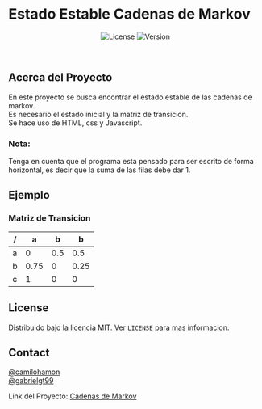 <h1>Estado Estable Cadenas de Markov</h1>
<p align="center">
  <img alt="License" src="https://img.shields.io/badge/license-MIT-green">
  <img alt="Version" src="https://img.shields.io/badge/release-v1.0-blue">
</p>

<br />

<!-- ABOUT THE PROJECT -->
## Acerca del Proyecto
En este proyecto se busca encontrar el estado estable de las cadenas de markov.<br />
Es necesario el estado inicial y la matriz de transicion.<br />
Se hace uso de HTML, css y Javascript.<br />

### Nota:
Tenga en cuenta que el programa esta pensado para ser escrito de forma horizontal, es decir que la suma de las filas debe dar 1.

<!-- EXAMPLE -->
## Ejemplo
### Matriz de Transicion

|       /       |       a       |       b       |       b       |
| ------------- | ------------- | ------------- | ------------- |
|       a       |       0       |      0.5      |      0.5      |
|       b       |     0.75      |       0       |     0.25      |
|       c       |       1       |       0       |       0       |

<!-- LICENSE -->
## License

Distribuido bajo la licencia MIT. Ver `LICENSE` para mas informacion.

<!-- CONTACT -->
## Contact

[@camilohamon](https://github.com/camilohamon)<br />
[@gabrielgt99](https://github.com/gabrielgt99)

Link del Proyecto: [Cadenas de Markov](https://github.com/gabrielgt99/Cadenas-de-Markov)
